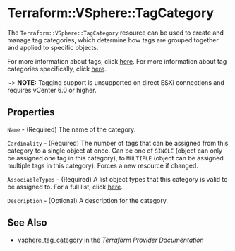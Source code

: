 # Terraform::VSphere::TagCategory

The `Terraform::VSphere::TagCategory` resource can be used to create and manage tag
categories, which determine how tags are grouped together and applied to
specific objects.

For more information about tags, click [here][ext-tags-general]. For more
information about tag categories specifically, click
[here][ext-tag-categories].

[ext-tags-general]: https://docs.vmware.com/en/VMware-vSphere/6.5/com.vmware.vsphere.vcenterhost.doc/GUID-E8E854DD-AA97-4E0C-8419-CE84F93C4058.html
[ext-tag-categories]: https://docs.vmware.com/en/VMware-vSphere/6.5/com.vmware.vsphere.vcenterhost.doc/GUID-BA3D1794-28F2-43F3-BCE9-3964CB207FB6.html

~> **NOTE:** Tagging support is unsupported on direct ESXi connections and
requires vCenter 6.0 or higher.

## Properties

`Name` - (Required) The name of the category.

`Cardinality` - (Required) The number of tags that can be assigned from this category to a single object at once. Can be one of `SINGLE` (object can only be assigned one tag in this category), to `MULTIPLE` (object can be assigned multiple tags in this category). Forces a new resource if changed.

`AssociableTypes` - (Required) A list object types that this category is valid to be assigned to. For a full list, click [here](#associable-object-types).

`Description` - (Optional) A description for the category.


## See Also

* [vsphere_tag_category](https://www.terraform.io/docs/providers/vsphere/r/tag_category.html) in the _Terraform Provider Documentation_